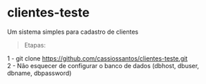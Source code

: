 # clientes-teste
Um sistema simples para cadastro de clientes 

>Etapas:

1 - git clone https://github.com/cassiossantos/clientes-teste.git
<br>
2 - Não esquecer de configurar o banco de dados (dbhost, dbuser, dbname, dbpassword)
